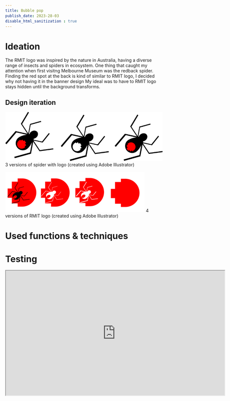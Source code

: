 ```yaml
---
title: Bubble pop
publish_date: 2023-28-03
disable_html_sanitization : true
---
```

# Ideation
The RMIT logo was inspired by the nature in Australia, having a diverse range of insects and spiders in ecosystem. One thing that caught my attention when first visitng Melbourne Museum was the redback spider. Finding the red spot at the back is kind of similar to RMIT logo, I decided why not having it in the banner design 
My ideal was to have to RMIT logo stays hidden until the background transforms.

## Design iteration
![3 versions of RMIT logo](./image/spider.png) 
 3 versions of spider with logo (created using Adobe Illustrator)


 



![4 versions of RMIT logo](./image/logo.png) 
4 versions of RMIT logo (created using Adobe Illustrator)

# Used functions & techniques

# Testing
<iframe width="700" height="400"src="https://editor.p5js.org/whateverimsandy/full/Q-xE0j_Pa"></iframe> 





